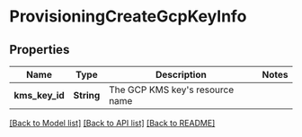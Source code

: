 # ProvisioningCreateGcpKeyInfo

## Properties

Name | Type | Description | Notes
------------ | ------------- | ------------- | -------------
**kms_key_id** | **String** | The GCP KMS key's resource name | 

[[Back to Model list]](../README.md#documentation-for-models) [[Back to API list]](../README.md#documentation-for-api-endpoints) [[Back to README]](../README.md)


